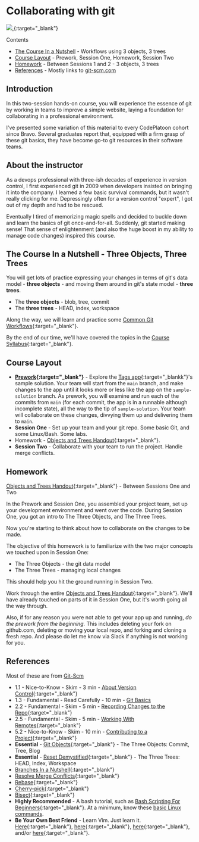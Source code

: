 # Collaborating with git

[ ![](https://imgs.xkcd.com/comics/git.png) ](https://xkcd.com/1597/){:target="_blank"}

Contents
- [The Course In a Nutshell](#the-course-in-a-nutshell---three-objects-three-trees) - Workflows using 3 objects, 3 trees
- [Course Layout](#course-layout) - Prework, Session One, Homework, Session Two
- [Homework](#homework) - Between Sessions 1 and 2 - 3 objects, 3 trees
- [References](#references) - Mostly links to [git-scm.com](https://git-scm.com)

## Introduction

In this two-session hands-on course, you will experience the essence of git by working in teams to improve a simple website, laying a foundation for collaborating in a professional environment.

I've presented some variation of this material to every CodePlatoon cohort since Bravo. Several graduates report that, equipped with a firm grasp of these git basics, they have become go-to git resources in their software teams.

## About the instructor
As a devops professional with three-ish decades of experience in version control, I first experienced git in 2009 when developers insisted on bringing it into the company.  I learned a few basic survival commands, but it wasn't really clicking for me. Depressingly often for a version control "expert", I got out of my depth and had to be rescued.

Eventually I tired of memorizing magic spells and decided to buckle down and learn the basics of git once-and-for-all.  Suddenly, git started making sense!  That sense of enlightenment (and also the huge boost in my ability to manage code changes) inspired this course.

## The Course In a Nutshell - Three Objects, Three Trees
You will get lots of practice expressing your changes in terms of git's data model - **three objects** - and moving them around in git's state model - **three trees**.
- The **three objects** - blob, tree, commit
- The **three trees** - HEAD, index, workspace

Along the way, we will learn and practice some [Common Git Workflows](common-git-workflows){:target="_blank"}.

By the end of our time, we'll have covered the topics in the [Course Syllabus](syllabus){:target="_blank"}.

## Course Layout
- **[Prework](prework){:target="_blank"}** - Explore the [Tags app](https://github.com/walquis/tags){:target="_blankk"}'s sample solution.  Your team will start from the `main` branch, and make changes to the app until it looks more or less like the app on the `sample-solution` branch.  As prework, you will examine and run each of the commits from `main` (for each commit, the app is in a runnable although incomplete state), all the way to the tip of `sample-solution`.  Your team will collaborate on these changes, divvying them up and delivering them to `main`.
- **Session One** - Set up your team and your git repo.  Some basic Git, and some Linux/Bash.  Some labs.
- Homework - [Objects and Trees Handout](objects-and-trees-handout){:target="_blank"}.
- **Session Two** - Collaborate with your team to run the project.  Handle merge conflicts.

## Homework
[Objects and Trees Handout](objects-and-trees-handout){:target="_blank"} - Between Sessions One and Two

In the Prework and Session One, you assembled your project team, set up your development environment and went over the code.  During Session One, you got an intro to The Three Objects, and The Three Trees.

Now you're starting to think about how to collaborate on the changes to be made.

The objective of this homework is to familiarize with the two major concepts we touched upon in Session One:
- The Three Objects - the git data model
- The Three Trees - managing local changes

This should help you hit the ground running in Session Two.

Work through the entire [Objects and Trees Handout](objects-and-trees-handout){:target="_blank"}.  We'll have already touched on parts of it in Session One, but it's worth going all the way through.

Also, if for any reason you were not able to get your app up and running, *do the prework from the beginning.*  This includes deleting your fork on github.com, deleting or moving your local repo, and forking and cloning a fresh repo.  And please do let me know via Slack if anything is not working for you.

## References
Most of these are from <a href="https://git-scm.com" target="_blank">Git-Scm</a>

- 1.1 - Nice-to-Know - Skim - 3 min - [About Version Control](https://git-scm.com/book/en/v2/Getting-Started-About-Version-Control){:target="_blank"}
- 1.3 - Fundamental - Read Carefully - 10 min - [Git Basics](https://git-scm.com/book/en/v2/Getting-Started-Git-Basics)
- 2.2 - Fundamental - Skim - 5 min - [Recording Changes to the Repo](https://git-scm.com/book/en/v2/Git-Basics-Recording-Changes-to-the-Repository){:target="_blank"}
- 2.5 - Fundamental - Skim - 5 min - [Working With Remotes](https://git-scm.com/book/en/v2/Git-Basics-Working-with-Remotes){:target="_blank"}
- 5.2 - Nice-to-Know - Skim - 10 min - [Contributing to a Project](https://git-scm.com/book/en/v2/Distributed-Git-Contributing-to-a-Project){:target="_blank"}
- __Essential__ - [Git Objects](https://git-scm.com/book/en/v2/Git-Internals-Git-Objects){:target="_blank"} - The Three Objects: Commit, Tree, Blog
- __Essential__ - [Reset Demystified](https://git-scm.com/book/en/v2/Git-Tools-Reset-Demystified){:target="_blank"} - The Three Trees: HEAD, Index, Workspace
- [Branches In a Nutshell](https://git-scm.com/book/en/v2/Git-Branching-Branches-in-a-Nutshell){:target="_blank"}
- [Resolve Merge Conflicts](https://git-scm.com/book/en/v2/Git-Branching-Basic-Branching-and-Merging#_basic_merge_conflicts){:target="_blank"}
- [Rebase](https://git-scm.com/book/en/v2/Git-Branching-Rebasing){:target="_blank"}
- [Cherry-pick](https://git-scm.com/book/en/v2/Appendix-C:-Git-Commands-Patching){:target="_blank"}
- [Bisect](https://git-scm.com/book/en/v2/Git-Tools-Debugging-with-Git){:target="_blank"}
- __Highly Recommended__ - A bash tutorial, such as [Bash Scripting For Beginners](https://linuxconfig.org/bash-scripting-tutorial-for-beginners){:target="_blank"}.  At a minimum, know these [basic Linux commands](unix-shell-concepts).
- __Be Your Own Best Friend__ - Learn Vim.  Just learn it.  [Here](https://www.openvim.com/){:target="_blank"}, [here](https://linuxconfig.org/vim-tutorial){:target="_blank"}, [here](https://www.tutorialspoint.com/vim/index.htm){:target="_blank"}, and/or [here](https://vim-adventures.com/){:target="_blank"}.


